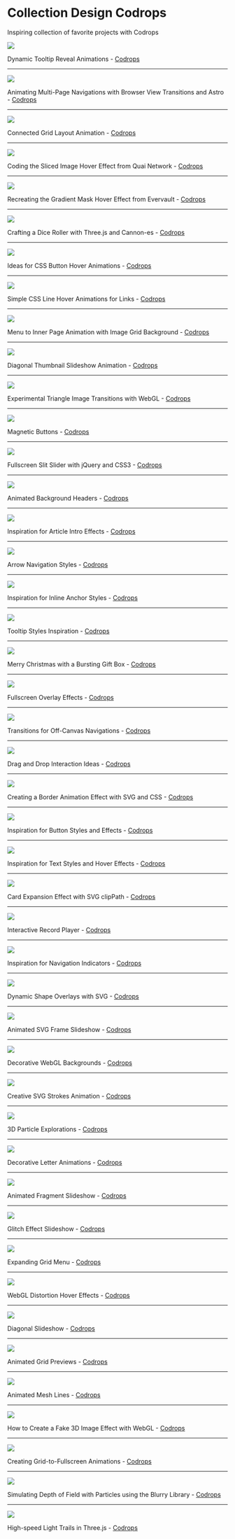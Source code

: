 # Collection Design Codrops
Inspiring collection of favorite projects with Codrops

![](https://codrops-1f606.kxcdn.com/codrops/wp-content/uploads/2023/11/PixelTooltip.jpg?x17621)

Dynamic Tooltip Reveal Animations - [Codrops](https://tympanus.net/codrops/2023/11/08/dynamic-tooltip-reveal-animations/)

---

![](https://codrops-1f606.kxcdn.com/codrops/wp-content/uploads/2023/10/Astro.jpg?x49023)

Animating Multi-Page Navigations with Browser View Transitions and Astro - [Codrops](https://tympanus.net/codrops/2023/10/03/animating-multi-page-navigations-with-browser-view-transitions-and-astro/)

---

![](https://i7x7p5b7.stackpathcdn.com/codrops/wp-content/uploads/2023/08/ConnectedGrid_feat.jpg?x67760)

Connected Grid Layout Animation - [Codrops](https://tympanus.net/codrops/2023/08/30/connected-grid-layout-animation/)

---

![](https://i7x7p5b7.stackpathcdn.com/codrops/wp-content/uploads/2023/06/cliphoverslices_featured.gif)

Coding the Sliced Image Hover Effect from Quai Network - [Codrops](https://tympanus.net/codrops/2023/06/21/coding-the-sliced-image-hover-effect-from-quai-network/)

---

![](https://i7x7p5b7.stackpathcdn.com/codrops/wp-content/uploads/2023/05/gradientmask.jpg?x64204)

Recreating the Gradient Mask Hover Effect from Evervault - [Codrops](https://tympanus.net/codrops/2023/05/17/recreating-the-gradient-mask-hover-effect-from-evervault/)

---

![](https://i7x7p5b7.stackpathcdn.com/codrops/wp-content/uploads/2023/01/diceroller-1.jpg)

Crafting a Dice Roller with Three.js and Cannon-es - [Codrops](https://tympanus.net/codrops/2023/01/25/crafting-a-dice-roller-with-three-js-and-cannon-es/)

---

![](https://i7x7p5b7.stackpathcdn.com/codrops/wp-content/uploads/2021/02/buttonstyles.jpg)

Ideas for CSS Button Hover Animations - [Codrops](https://tympanus.net/codrops/2021/02/17/ideas-for-css-button-hover-animations/?utm_source=feedburner&utm_medium=feed&utm_campaign=Feed%3A+tympanus+%28Codrops%29)

---

![](https://i7x7p5b7.stackpathcdn.com/codrops/wp-content/uploads/2021/02/LineHover_featured.jpg)

Simple CSS Line Hover Animations for Links - [Codrops](https://tympanus.net/codrops/2021/02/10/simple-css-line-hover-animations-for-links/?utm_source=feedburner&utm_medium=feed&utm_campaign=Feed%3A+tympanus+%28Codrops%29)

---

![](https://i7x7p5b7.stackpathcdn.com/codrops/wp-content/uploads/2020/09/MenuToGrid_featured.jpg?x64204)

Menu to Inner Page Animation with Image Grid Background - [Codrops](https://tympanus.net/codrops/2020/09/16/menu-to-inner-page-animation-with-image-grid-background/?utm_source=feedburner&utm_medium=feed&utm_campaign=Feed%3A+tympanus+%28Codrops%29)

---

![](https://i7x7p5b7.stackpathcdn.com/codrops/wp-content/uploads/2020/09/DiagonalThumbnailsSlideshow_featured.jpg?x64204)

Diagonal Thumbnail Slideshow Animation - [Codrops](https://tympanus.net/codrops/2020/09/01/diagonal-thumbnail-slideshow-animation/?utm_source=feedburner&utm_medium=feed&utm_campaign=Feed%3A+tympanus+%28Codrops%29)

---

![](https://i7x7p5b7.stackpathcdn.com/codrops/wp-content/uploads/2020/08/Triangles_Featured.jpg?x64204)

Experimental Triangle Image Transitions with WebGL - [Codrops](https://tympanus.net/codrops/2020/08/27/experimental-triangle-image-transitions-with-webgl/?utm_source=feedburner&utm_medium=feed&utm_campaign=Feed%3A+tympanus+%28Codrops%29)

---

![](https://i7x7p5b7.stackpathcdn.com/codrops/wp-content/uploads/2020/08/Buttons_featured.png?x64204)

Magnetic Buttons - [Codrops](https://tympanus.net/codrops/2020/08/05/magnetic-buttons/?utm_source=feedburner&utm_medium=feed&utm_campaign=Feed%3A+tympanus+%28Codrops%29)

---

![](https://i7x7p5b7.stackpathcdn.com/codrops/wp-content/uploads/2012/06/SlitSlider.jpg?x64204)

Fullscreen Slit Slider with jQuery and CSS3 - [Codrops](https://tympanus.net/codrops/2012/06/05/fullscreen-slit-slider-with-jquery-and-css3/)

---

![](https://i7x7p5b7.stackpathcdn.com/codrops/wp-content/uploads/2014/09/AnimatedHeaderBackgrounds.png?x64204)

Animated Background Headers - [Codrops](https://tympanus.net/codrops/2014/09/23/animated-background-headers/)

---

![](https://codropspz-tympanus.netdna-ssl.com/codrops/wp-content/uploads/2014/05/ArticleIntroEffects.png)

Inspiration for Article Intro Effects - [Codrops](https://tympanus.net/codrops/2014/05/22/inspiration-for-article-intro-effects/)

---

![](https://i7x7p5b7.stackpathcdn.com/codrops/wp-content/uploads/2014/05/ArrowNavigationEffects.png?x64204)

Arrow Navigation Styles - [Codrops](https://tympanus.net/codrops/2014/05/28/arrow-navigation-styles/)

---

![](https://i7x7p5b7.stackpathcdn.com/codrops/wp-content/uploads/2014/06/InlineLinkStyles.png?x64204)

Inspiration for Inline Anchor Styles - [Codrops](https://tympanus.net/codrops/2014/06/04/inspiration-for-inline-anchor-styles/)

---

![](https://i7x7p5b7.stackpathcdn.com/codrops/wp-content/uploads/2014/10/TooltipStylesInspiration.png?x64204)

Tooltip Styles Inspiration - [Codrops](https://tympanus.net/codrops/2014/10/07/tooltip-styles-inspiration/)

---

![](https://i7x7p5b7.stackpathcdn.com/codrops/wp-content/uploads/2013/12/MerryChristmasCodrops_Main.png?x64204)

Merry Christmas with a Bursting Gift Box - [Codrops](https://tympanus.net/codrops/2013/12/24/merry-christmas-with-a-bursting-gift-box/)

---

![](https://i7x7p5b7.stackpathcdn.com/codrops/wp-content/uploads/2014/02/FullscreenOverlayStyles.jpg?x64204)

Fullscreen Overlay Effects - [Codrops](https://tympanus.net/codrops/2014/02/06/fullscreen-overlay-effects/)

---

![](https://i7x7p5b7.stackpathcdn.com/codrops/wp-content/uploads/2013/08/sidebartransitions.png?x64204)

Transitions for Off-Canvas Navigations - [Codrops](https://tympanus.net/codrops/2013/08/28/transitions-for-off-canvas-navigations/)

---

![](https://i7x7p5b7.stackpathcdn.com/codrops/wp-content/uploads/2014/11/DragDropInteractions.png?x64204)

Drag and Drop Interaction Ideas - [Codrops](https://tympanus.net/codrops/2014/11/11/drag-and-drop-interaction-ideas/)

---

![](https://i7x7p5b7.stackpathcdn.com/codrops/wp-content/uploads/2014/02/BorderAnimationSVG.png?x64204)

Creating a Border Animation Effect with SVG and CSS - [Codrops](https://tympanus.net/codrops/2014/02/26/creating-a-border-animation-effect-with-svg-and-css/)

---

![](https://i7x7p5b7.stackpathcdn.com/codrops/wp-content/uploads/2015/02/ButtonStylesInspiration.png?x64204)

Inspiration for Button Styles and Effects - [Codrops](https://tympanus.net/codrops/2015/02/26/inspiration-button-styles-effects/)

---

![](https://i7x7p5b7.stackpathcdn.com/codrops/wp-content/uploads/2015/05/LinkStylesHoverEffects.jpg?x64204)

Inspiration for Text Styles and Hover Effects - [Codrops](https://tympanus.net/codrops/2015/05/13/inspiration-for-text-styles-and-hover-effects/)

---

![](https://i7x7p5b7.stackpathcdn.com/codrops/wp-content/uploads/2015/06/CardExpansion.jpg?x64204)

Card Expansion Effect with SVG clipPath - [Codrops](https://tympanus.net/codrops/2015/06/18/card-expansion-effect-svg-clippath/)

---

![](https://i7x7p5b7.stackpathcdn.com/codrops/wp-content/uploads/2016/06/InteractiveRecordPlayer_800x600.jpg?x64204)

Interactive Record Player - [Codrops](https://tympanus.net/codrops/2016/06/15/interactive-record-player/)

---

![](https://i7x7p5b7.stackpathcdn.com/codrops/wp-content/uploads/2016/09/NavigationIndicators_800x600.jpg?x64204)

Inspiration for Navigation Indicators - [Codrops](https://tympanus.net/codrops/2016/09/02/inspiration-navigation-indicators/)

---

![](https://i7x7p5b7.stackpathcdn.com/codrops/wp-content/uploads/2017/10/ShapeOverlays.png?x64204)

Dynamic Shape Overlays with SVG - [Codrops](https://tympanus.net/codrops/2017/10/17/dynamic-shape-overlays-with-svg/)

---

![](https://i7x7p5b7.stackpathcdn.com/codrops/wp-content/uploads/2017/11/AnimatedFrameSlideshow_Featured.jpg?x64204)

Animated SVG Frame Slideshow - [Codrops](https://tympanus.net/codrops/2017/11/15/animated-svg-frame-slideshow/)

---

![](https://i7x7p5b7.stackpathcdn.com/codrops/wp-content/uploads/2017/11/DecorativeWebGLBackgrounds_Featured.jpg?x64204)

Decorative WebGL Backgrounds - [Codrops](https://tympanus.net/codrops/2017/11/28/decorative-webgl-backgrounds/)

---

![](https://i7x7p5b7.stackpathcdn.com/codrops/wp-content/uploads/2017/12/AnimatedStrokes.png?x64204)

Creative SVG Strokes Animation - [Codrops](https://tympanus.net/codrops/2017/12/05/creative-svg-strokes-animation/)

---

![](https://i7x7p5b7.stackpathcdn.com/codrops/wp-content/uploads/2017/12/3dparticleexplorations.jpg?x64204)

3D Particle Explorations - [Codrops](https://tympanus.net/codrops/2017/12/12/3d-particle-explorations/)

---

![](https://i7x7p5b7.stackpathcdn.com/codrops/wp-content/uploads/2018/01/DecorativeLetterEffects_featured.jpg?x64204)

Decorative Letter Animations - [Codrops](https://tympanus.net/codrops/2018/01/10/decorative-letter-animations/)

---

![](https://i7x7p5b7.stackpathcdn.com/codrops/wp-content/uploads/2018/02/PiecesSlider.jpg?x64204)

Animated Fragment Slideshow - [Codrops](https://tympanus.net/codrops/2018/02/21/animated-fragment-slideshow/)

---

![](https://i7x7p5b7.stackpathcdn.com/codrops/wp-content/uploads/2018/03/GlitchSlideshow_featured.jpg?x64204)

Glitch Effect Slideshow - [Codrops](https://tympanus.net/codrops/2018/03/13/glitch-effect-slideshow/)

---

![](https://i7x7p5b7.stackpathcdn.com/codrops/wp-content/uploads/2018/03/GridMenu_featured.jpg?x64204)

Expanding Grid Menu - [Codrops](https://tympanus.net/codrops/2018/03/28/grid-menu/)

---

![](https://i7x7p5b7.stackpathcdn.com/codrops/wp-content/uploads/2018/04/DistortionHoverEffect.jpg?x64204)

WebGL Distortion Hover Effects - [Codrops](https://tympanus.net/codrops/2018/04/10/webgl-distortion-hover-effects/)

---

![](https://i7x7p5b7.stackpathcdn.com/codrops/wp-content/uploads/2018/08/DiagonalSlideshow.jpg?x64204)

Diagonal Slideshow - [Codrops](https://tympanus.net/codrops/2018/08/28/diagonal-slideshow/)

---

![](https://i7x7p5b7.stackpathcdn.com/codrops/wp-content/uploads/2018/10/Animated-Grids-Layout_Featured.jpg?x64204)

Animated Grid Previews - [Codrops](https://tympanus.net/codrops/2018/10/31/animated-grids-layout/)

---

![](https://i7x7p5b7.stackpathcdn.com/codrops/wp-content/uploads/2019/01/MeshLines_Featured-2.jpg?x64204)

Animated Mesh Lines - [Codrops](https://tympanus.net/codrops/2019/01/08/animated-mesh-lines/)

---

![](https://i7x7p5b7.stackpathcdn.com/codrops/wp-content/uploads/2019/02/Fake3dEffect_featured.jpg?x64204)

How to Create a Fake 3D Image Effect with WebGL - [Codrops](https://tympanus.net/codrops/2019/02/20/how-to-create-a-fake-3d-image-effect-with-webgl/)

---

![](https://i7x7p5b7.stackpathcdn.com/codrops/wp-content/uploads/2019/05/GridToFullscreen_featured.jpg?x64204)

Creating Grid-to-Fullscreen Animations - [Codrops](https://tympanus.net/codrops/2019/05/22/creating-grid-to-fullscreen-animations-with-three-js/)

---

![](https://i7x7p5b7.stackpathcdn.com/codrops/wp-content/uploads/2019/10/Blurry_featured.jpg?x64204)

Simulating Depth of Field with Particles using the Blurry Library - [Codrops](https://tympanus.net/codrops/2019/10/01/simulating-depth-of-field-with-particles-using-the-blurry-library/)

---

![](https://i7x7p5b7.stackpathcdn.com/codrops/wp-content/uploads/2019/11/LightTrails_featured.jpg?x64204)

High-speed Light Trails in Three.js - [Codrops](https://tympanus.net/codrops/2019/11/13/high-speed-light-trails-in-three-js/)
